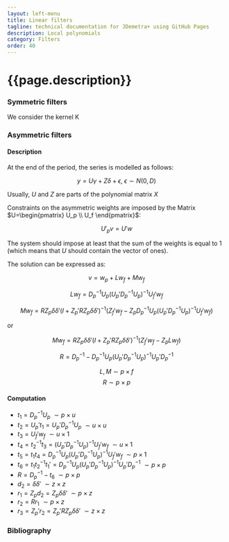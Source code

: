 ```yaml
---
layout: left-menu
title: Linear filters
tagline: technical documentation for JDemetra+ using GitHub Pages
description: Local polynomials
category: Filters
order: 40
---
```

# {{page.description}}

### Symmetric filters

We consider the kernel K


### Asymmetric filters


#### Description

At the end of the period, the series is modelled as follows:

$$ y = U \gamma + Z \delta + \epsilon, \: \epsilon \sim N\left(0, D\right) $$

Usually, $U$ and $Z$ are parts of the polynomial matrix $X$

Constraints on the asymmetric weights are imposed by the Matrix $U=\begin{pmatrix} U_p \\ U_f \end{pmatrix}$:

$$ U'_p v = U' w $$

The system should impose at least that the sum of the weights is equal to $1$ (which means that $U$ should contain the vector of ones).

The solution can be expressed as:

$$ v=w_p + Lw_f +M w_f$$

$$ Lw_f =D_p^{-1} U_p\left(U_p'D_p^{-1}U_p \right)^{-1} U_f'w_f$$


$$ M w_f = RZ_p \delta \delta' \left( I+ Z_p'  RZ_p \delta \delta'\right)^{-1} \left(Z_f'w_f-Z_p D_p^{-1}U_p\left( U_p'D_p^{-1}U_p\right)^{-1} U_f'w_f \right)$$

or 

$$ M w_f = RZ_p \delta \delta' \left( I+ Z_p'  RZ_p \delta \delta'\right)^{-1} \left(Z_f'w_f-Z_p L w_f \right)$$


$$ R = D_p^{-1} - D_p^{-1} U_p\left(U_p'D_p^{-1}U_p \right)^{-1} U_p'D_p^{-1}$$

$$  L, M \sim p \times f $$
$$  R \sim p \times p $$

#### Computation

- $t_1= D_p^{-1} U_p$  $\sim p \times u$
- $t_2=U_p't_1 = U_p' D_p^{-1} U_p$  $\sim u \times u$
- $t_3=U_f'w_f$   $\sim u \times 1$
- $t_4=t_2^{-1} t_3= \left(U_p'D_p^{-1}U_p \right)^{-1} U_f' w_f$   $\sim u \times 1$ 
- $t_5=t_1 t_4 =D_p^{-1} U_p \left(U_p'D_p^{-1}U_p \right)^{-1} U_f' w_f$   $\sim p \times 1$
- $t_6=t_1 t_2^{-1} t_1'=D_p^{-1} U_p\left(U_p'D_p^{-1}U_p \right)^{-1} U_p' D_p^{-1}$   $\sim p \times p$
- $R=D_p^{-1}-t_6$    $\sim p \times p$
- $d_2=\delta \delta'$    $\sim z \times z$
- $r_1=Z_p d_2=Z_p \delta \delta'$  $\sim p \times z$
- $r_2=R r_1$  $\sim p \times z$
- $r_3=Z_p' r_2 = Z_p'R Z_p \delta \delta'$  $\sim z \times z$


### Bibliography

